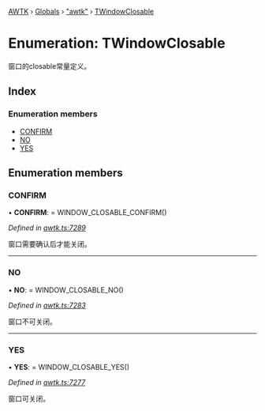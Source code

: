[AWTK](../README.md) › [Globals](../globals.md) › ["awtk"](../modules/_awtk_.md) › [TWindowClosable](_awtk_.twindowclosable.md)

# Enumeration: TWindowClosable

窗口的closable常量定义。

## Index

### Enumeration members

* [CONFIRM](_awtk_.twindowclosable.md#confirm)
* [NO](_awtk_.twindowclosable.md#no)
* [YES](_awtk_.twindowclosable.md#yes)

## Enumeration members

###  CONFIRM

• **CONFIRM**: =  WINDOW_CLOSABLE_CONFIRM()

*Defined in [awtk.ts:7289](https://github.com/zlgopen/awtk-binding/blob/5d4a8e9/tools/code_gen/js/output/awtk.ts#L7289)*

窗口需要确认后才能关闭。

___

###  NO

• **NO**: =  WINDOW_CLOSABLE_NO()

*Defined in [awtk.ts:7283](https://github.com/zlgopen/awtk-binding/blob/5d4a8e9/tools/code_gen/js/output/awtk.ts#L7283)*

窗口不可关闭。

___

###  YES

• **YES**: =  WINDOW_CLOSABLE_YES()

*Defined in [awtk.ts:7277](https://github.com/zlgopen/awtk-binding/blob/5d4a8e9/tools/code_gen/js/output/awtk.ts#L7277)*

窗口可关闭。
